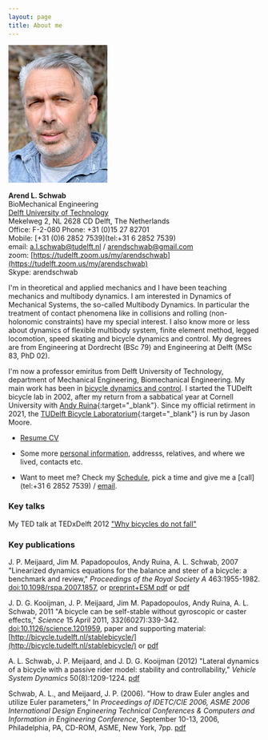 ```yaml
---
layout: page
title: About me
---
```



![Arend L. Schwab](/assets/ArendSchwabPortraitFoto.jpg)

**Arend L. Schwab**  
BioMechanical Engineering  
[Delft University of Technology](https://www.tudelft.nl/en/staff/a.l.schwab/?cHash=e0e4c55b3472885c167915f76fe236a5)  
Mekelweg 2, NL 2628 CD Delft, The Netherlands  
Office: F-2-080  Phone: +31 (0)15 27 82701  
Mobile: [+31 (0)6 2852 7539](tel:+31 6 2852 7539)  
email: [a.l.schwab@tudelft.nl](mailto:a.l.schwab@tudelft.nl) / [arendschwab@gmail.com](mailto:arendschwab@gmail.com)  
zoom: [https://tudelft.zoom.us/my/arendschwab](https://tudelft.zoom.us/my/arendschwab)  
Skype: arendschwab 

I'm in  theoretical and applied mechanics and I have been teaching mechanics and multibody dynamics. I am interested in Dynamics of Mechanical Systems, the so-called Multibody Dynamics. In particular the treatment of contact phenomena like in collisions and rolling (non-holonomic constraints) have my special interest. I also know more or less about dynamics of flexible multibody system, finite element method, legged locomotion, speed skating and bicycle dynamics and control. My degrees are from Engineering at Dordrecht (BSc 79) and Engineering at Delft (MSc 83, PhD 02).


I'm now a professor emiritus from Delft University of Technology, department of Mechanical Engineering, Biomechanical Engineering. My main work has been in [bicycle dynamics and control](). I started the TUDelft bicycle lab in 2002, after my return from a sabbatical year at Cornell University with [Andy Ruina](http://ruina.tam.cornell.edu/){:target="_blank"}. Since my official retirment in 2021, the [TUDelft Bicycle Laboratorium](https://mechmotum.github.io/){:target="_blank"} is run by Jason Moore.

* [Resume CV](/assets/CVArendLSchwab.pdf) 

* Some more [personal information](personalinformation), addresss, relatives, and where we lived, contacts etc. 

* Want to meet me? Check my [Schedule](https://www.google.com/calendar/embed?src=arendschwab@gmail.com&ctz=Europe/Amsterdam&mode=Week), pick a time and give me a [call](tel:+31 6 2852 7539) / [email](mailto:a.l.schwab@tudelft.nl).

### Key talks

My TED talk at TEDxDelft 2012 ["Why bicycles do not fall"](http://www.youtube.com/watch?v=2Y4mbT3ozcA)

### Key publications

J. P. Meijaard, Jim M. Papadopoulos, Andy Ruina, A. L. Schwab, 2007 "Linearized dynamics equations for the balance and steer of a bicycle: a benchmark and review," *Proceedings of the Royal Society A* 463:1955-1982. [doi:10.1098/rspa.2007.1857](http://dx.doi.org/doi:10.1098/rspa.2007.1857),  or [preprint+ESM pdf](/assets/06PA0459BicyclePaperv45.pdf) or [pdf](meijaard2007linearized.pdf)

J. D. G. Kooijman, J. P. Meijaard, Jim M. Papadopoulos, Andy Ruina, A. L. Schwab, 2011 "A bicycle can be self-stable without gyroscopic or caster effects," *Science* 15 April 2011, 332(6027):339-342. [doi:10.1126/science.1201959](http://dx.doi.org/10.1126/science.1201959), paper and supporting material: [http://bicycle.tudelft.nl/stablebicycle/](http://bicycle.tudelft.nl/stablebicycle/) or [pdf](/assets/kooijman2011bicycle.pdf)

A. L. Schwab, J. P. Meijaard, and J. D. G. Kooijman (2012) "Lateral dynamics of a bicycle with a passive rider model: stability and controllability," *Vehicle System Dynamics* 50(8):1209-1224. [pdf](schwab2012lateral.pdf )

Schwab, A. L., and Meijaard, J. P. (2006). "How to draw Euler angles and utilize Euler parameters," In *Proceedings of IDETC/CIE 2006, ASME 2006 International Design Engineering Technical Conferences & Computers and Information in Engineering Conference*, September 10-13, 2006, Philadelphia, PA, CD-ROM, ASME, New York, 7pp. [pdf](schwab2006how.pdf)